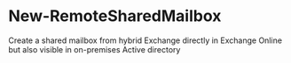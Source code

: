 # New-RemoteSharedMailbox
Create a shared mailbox from hybrid Exchange directly in Exchange Online but also visible in on-premises Active directory
